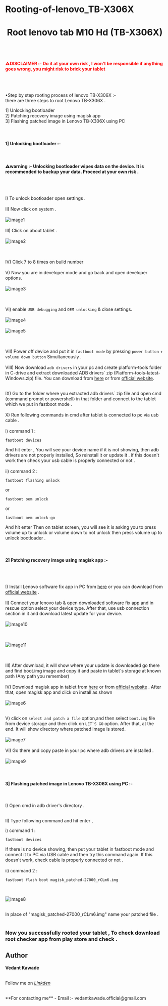 # Rooting-of-lenovo_TB-X306X

<h1 align="center">Root lenovo tab M10 Hd (TB-X306X)</h1> <br><br>

<h4 style="color: red;">⚠️DISCLAIMER :- Do it at your own risk , I won't be responsible if anything goes wrong, you might risk to brick your tablet </h4> <br><br>

<p>•Step by step rooting process of lenovo TB-X306X :- <br> there are three steps to root Lenovo TB-X306X .</p>

1] Unlocking bootloader<br>
2] Patching recovery image using magisk app<br>
3] Flashing patched image in Lenovo TB-X306X using PC <br><br><br>

<h4>1] Unlocking bootloader :-</h4><br>
<h4>⚠️warning :- Unlocking bootloader wipes data on the device. It is recommended to backup your data. Proceed at your own risk .</h4><br><br>

I) To unlock bootloader open settings .<br><br>
II) Now click on system .<br><br>
![image1](https://github.com/user-attachments/assets/5106843f-349a-4e71-9ff6-bdd72220c78b)
<br> <br>
III) Click on about tablet .<br><br>
![image2](https://github.com/user-attachments/assets/6ec6b422-7808-4ca1-8104-9a7fd49275e0)

<br><br>
IV) Click 7 to 8 times on build number<br><br>
V) Now you are in developer mode and go back and open developer options. <br><br>
![image3](https://github.com/user-attachments/assets/bd81a6be-d8cc-43ca-8e85-b164ae9f9e28)

<br><br>
VI) enable ```USB debugging``` and ```OEM unlocking``` & close settings.<br><br>
![image4](https://github.com/user-attachments/assets/84f010ff-d11d-4caa-8a34-ecd59a555781)
<br><br>
![image5](https://github.com/user-attachments/assets/0c606167-8a0e-4a12-9e23-8ee34b803fab)

<br><br>
VII) Power off device and put it in ```fastboot mode``` by pressing ```power button``` + ```volume down button``` Simultaneously .<br><br>
VIII) Now download ```adb drivers``` in your pc and create platform-tools folder in C-drive and extract downloaded ADB drivers` zip (Platform-tools-latest-Windows.zip) file.
      You can download from <a href="https://dl.google.com/android/repository/platform-tools-latest-windows.zip" target="_blank">here</a> or from <a href="https://developer.android.com/tools/releases/platform-tools" target="_blank"> official website</a>. <br><br>

IX) Go to the folder where you extracted adb drivers` zip file and open cmd (command prompt or powershell) in that folder and connect to the tablet which we put in fastboot mode .<br><br>
X) Run following commands in cmd after tablet is connected to pc via usb cable .<br><br>
i) command 1 :<br>
```
fastboot devices
```
And hit enter , You will see your device name if it is not showing, then adb drivers are not properly installed, So reinstall it or update it .
if this doesn't work then check your usb cable is properly connected or not .
<br><br>
ii) command 2 :
```
fastboot flashing unlock
```
or 
```
fastboot oem unlock
```
or 
```
fastboot oem unlock-go
```
And hit enter Then on tablet screen, you will see it is asking you to press volume up to unlock or volume down to not unlock then press volume up to unlock bootloader .
<br><br><br>
<h4>2] Patching recovery image using magisk app :-</h4><br><br>

I) Install Lenovo software fix app in PC from  <a href="https://download.lenovo.com/consumer/mobiles/software_fix_v7.0.3.17_setup.exe" target="_blank">here</a> or you can download from <a href="https://pcsupport.lenovo.com/in/en/products/tablets/lenovo/lenovo-tablet-10/downloads/ds101291"> official website</a> .<br><br>
II) Connect your lenovo tab & open downloaded software fix app and in rescue option select your device type. After that, use usb connection section in it and download latest update for your device.<br><br>
![image10](https://github.com/user-attachments/assets/5eae43ee-1373-4427-9f4a-3d2b433a959a)

<br><br>
![image11](https://github.com/user-attachments/assets/127d5897-4dcc-464d-a997-ce0c1c199646)

<br><br>
III) After download, it will show where your update is downloaded go there and find boot.img image and copy it and paste in tablet`s storage at known path (Any path you remember)<br><br>
IV) Download magisk app in tablet from <a href="https://github.com/topjohnwu/Magisk/releases/download/v27.0/Magisk-v27.0.apk" target="_blank">here</a> or from <a href="https://magisk.me/apk/" target="_blank"> official website</a> . After that, open magisk app and click on install as shown<br><br>
![image6](https://github.com/user-attachments/assets/4f225af3-33dc-4b6c-be17-60ee0777bf6f)
<br><br>
                    
V) click on ```select and patch a file``` option,and then select ```boot.img``` file from device storage and then click on ```LET`S GO``` option. After that, at the end. It will show directory where patched image is stored.<br><br>
![image7](https://github.com/user-attachments/assets/acfab727-1f26-4315-81ba-26713bc729c9)
<br><br>
VI) Go there and copy paste in your pc where adb drivers are installed .<br><br>
![image9](https://github.com/user-attachments/assets/18daae16-025a-4442-b82e-1f8a22446f8d)
<br><br><br>

<h4>3] Flashing patched image in Lenovo TB-X306X using PC :-</h4> 
<br><br>
I) Open cmd in adb driver's directory .<br><br>
 
II) Type following command and hit enter ,<br>

i) command 1 : <br>
```
fastboot devices
```
If there is no device showing, then put your tablet in fastboot mode and connect it to PC via USB cable and then try this command again. If this doesn't work, check cable is properly connected or not .
<br><br>
ii) command 2 : 
```
fastboot flash boot magisk_patched-27000_rCLm6.img
```
<br>
        
![image8](https://github.com/user-attachments/assets/fc5be25a-8a3f-4360-a1be-1d1170a5d895)

<br>
In place of "magisk_patched-27000_rCLm6.img" name your patched file .
<br><br>
<h3>Now you successfully rooted your tablet , To check download root checker app from play store and check .</h3>


## Author

**Vedant Kawade** 
<br><br>
<p><b></b>Follow me on <a href="https://www.linkedin.com/in/vedant-kawade-09501b278?utm_source=share&utm_campaign=share_via&utm_content=profile&utm_medium=android_app" target="_blank"> <i>Linkden</i> </a></b></p>
<br>
**For contacting me** - Email :- vedantkawade.official@gmail.com
